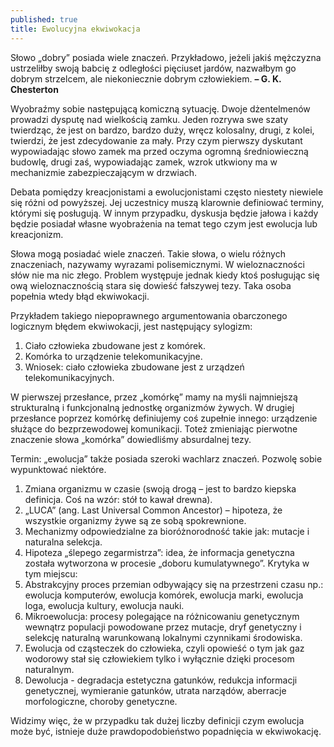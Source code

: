 ```yaml
---
published: true
title: Ewolucyjna ekwiwokacja
---
```


Słowo „dobry” posiada wiele znaczeń. Przykładowo, jeżeli jakiś mężczyzna
ustrzeliłby swoją babcię z odległości pięciuset jardów, nazwałbym go dobrym
strzelcem, ale niekoniecznie dobrym człowiekiem.
**– G. K. Chesterton**

Wyobraźmy sobie następującą komiczną sytuację. Dwoje
dżentelmenów prowadzi dysputę nad wielkością zamku. Jeden
rozrywa swe szaty twierdząc, że jest on bardzo, bardzo duży,
wręcz kolosalny, drugi, z kolei, twierdzi, że jest zdecydowanie za
mały. Przy czym pierwszy dyskutant wypowiadając słowo
zamek ma przed oczyma ogromną średniowieczną budowlę,
drugi zaś, wypowiadając zamek, wzrok utkwiony ma w
mechanizmie zabezpieczającym w drzwiach.

Debata pomiędzy kreacjonistami a ewolucjonistami często
niestety niewiele się różni od powyższej. Jej uczestnicy muszą
klarownie definiować terminy, którymi się posługują. W innym
przypadku, dyskusja będzie jałowa i każdy będzie posiadał
własne wyobrażenia na temat tego czym jest ewolucja lub
kreacjonizm.

Słowa mogą posiadać wiele znaczeń. Takie słowa, o wielu
różnych znaczeniach, nazywamy wyrazami polisemicznymi. W
wieloznaczności słów nie ma nic złego. Problem występuje
jednak kiedy ktoś posługując się ową wieloznacznością stara się
dowieść fałszywej tezy. Taka osoba popełnia wtedy błąd
ekwiwokacji.


Przykładem takiego niepoprawnego argumentowania
obarczonego logicznym błędem ekwiwokacji, jest następujący
sylogizm:

1. Ciało człowieka zbudowane jest z komórek.
2. Komórka to urządzenie telekomunikacyjne.
3. Wniosek: ciało człowieka zbudowane jest z urządzeń
telekomunikacyjnych.

W pierwszej przesłance, przez „komórkę” mamy na myśli
najmniejszą strukturalną i funkcjonalną jednostkę organizmów
żywych. W drugiej przesłance poprzez komórkę definiujemy coś
zupełnie innego: urządzenie służące do bezprzewodowej
komunikacji. Toteż zmieniając pierwotne znaczenie słowa
„komórka” dowiedliśmy absurdalnej tezy.

Termin: „ewolucja” także posiada szeroki wachlarz znaczeń.
Pozwolę sobie wypunktować niektóre. 

1. Zmiana organizmu w czasie (swoją drogą – jest to bardzo kiepska
definicja. Coś na wzór: stół to kawał drewna).
2. „LUCA” (ang. Last Universal Common Ancestor) – hipoteza, że
wszystkie organizmy żywe są ze sobą spokrewnione.
3. Mechanizmy odpowiedzialne za bioróżnorodność takie jak: mutacje i
naturalna selekcja.
4. Hipoteza „ślepego zegarmistrza”: idea, że informacja genetyczna
została wytworzona w procesie „doboru kumulatywnego”. Krytyka w
tym miejscu:
5. Abstrakcyjny proces przemian odbywający się na przestrzeni czasu
np.: ewolucja komputerów, ewolucja komórek, ewolucja marki,
ewolucja loga, ewolucja kultury, ewolucja nauki.
6. Mikroewolucja: procesy polegające na różnicowaniu genetycznym
wewnątrz populacji powodowane przez mutacje, dryf genetyczny i
selekcję naturalną warunkowaną lokalnymi czynnikami środowiska.
7. Ewolucja od cząsteczek do człowieka, czyli opowieść o tym jak gaz
wodorowy stał się człowiekiem tylko i wyłącznie dzięki procesom
naturalnym.
8. Dewolucja - degradacja estetyczna gatunków, redukcja informacji genetycznej,
wymieranie gatunków, utrata narządów, aberracje
morfologiczne, choroby genetyczne.

Widzimy więc, że w przypadku tak dużej liczby definicji 
czym ewolucja może być, istnieje duże
prawdopodobieństwo popadnięcia w ekwiwokację.
